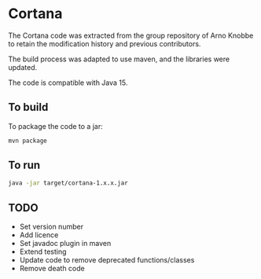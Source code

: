 # Cortana

The Cortana code was extracted from the group repository of Arno Knobbe to retain the modification history and previous contributors.

The build process was adapted to use maven, and the libraries were updated.

The code is compatible with Java 15. 

## To build
To package the code to a jar:
```bash
mvn package
```

## To run
```bash
java -jar target/cortana-1.x.x.jar
```

## TODO

* Set version number
* Add licence
* Set javadoc plugin in maven
* Extend testing
* Update code to remove deprecated functions/classes
* Remove death code
